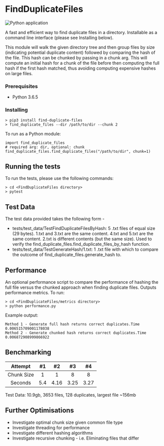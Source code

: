 # FindDuplicateFiles

![Python application](https://github.com/hp310780/FindDuplicateFiles/workflows/Python%20application/badge.svg)

A fast and efficient way to find duplicate files in a directory. Installable as a command line interface 
(please see Installing below).

This module will walk the given directory tree and then group files by size 
(indicating potential duplicate content) followed by comparing the hash of the file.
This hash can be chunked by passing in a chunk arg. This will compute an initial hash for a chunk of the file 
before then computing the full hash if the first hash matched, thus avoiding computing
expensive hashes on large files.

### Prerequisites

* Python 3.6.5

### Installing

```
> pip3 install find-duplicate-files
> find_duplicate_files --dir /path/to/dir --chunk 2
```
To run as a Python module:
```
import find_duplicate_files
# required arg: dir, optional: chunk
find_duplicate_files.find_duplicate_files("/path/to/dir", chunk=1)
```

## Running the tests

To run the tests, please use the following commands:

```
> cd <FindDuplicateFiles directory>
> pytest
```

## Test Data

The test data provided takes the following form - 
* tests/test_data/TestFindDuplicateFilesByHash: 5 .txt files of equal size (29 bytes). 1.txt and 3.txt are the same content. 4.txt and 5.txt are the same content. 2.txt is different contents (but the same size). Used to verify the find_duplicate_files.find_duplicate_files_by_hash function.
* tests/test_data/TestGenerateHash/1.txt: 1 .txt file with which to compare the outcome of find_duplicate_files.generate_hash to.

## Performance

An optional performance script to compare the performance of hashing the full file versus the chunked approach when finding duplicate files. Outputs performance metrics.
To run:
```
> cd <FindDuplicateFiles/metrics directory>
> python performance.py
```
Example output:
```
Method 1 - Generate full hash returns correct duplicates.Time 0.006515709001178038
Method 2 - Generate chunked hash returns correct duplicates.Time 0.006872908999866922
```

## Benchmarking
| Attempt | #1 | #2 | #3 | #4 |
| :---: | :---: | :---: | :---:| :---: |
| Chunk Size | 1 | 1 | 8 | 8 |
| Seconds | 5.4 | 4.16 | 3.25 | 3.27 |

Test Data: 10.9gb, 3653 files, 128 duplicates, largest file ~156mb

## Further Optimisations
* Investigate optimal chunk size given common file type
* Investigate threading for performance
* Investigate different hashing algorithms
* Investigate recursive chunking - i.e. Eliminating files that differ